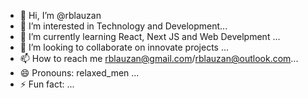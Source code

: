 - 👋 Hi, I’m @rblauzan
- 👀 I’m interested in Technology and Development...
- 🌱 I’m currently learning React, Next JS and Web Develpment ...
- 💞️ I’m looking to collaborate on innovate projects  ...
- 📫 How to reach me rblauzan@gmail.com/rblauzan@outlook.com...
- 😄 Pronouns: relaxed_men ...
- ⚡ Fun fact: ...

<!---
rblauzan/rblauzan is a ✨ special ✨ repository because its `README.md` (this file) appears on your GitHub profile.
You can click the Preview link to take a look at your changes.
--->
